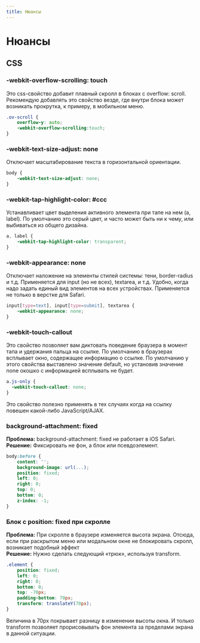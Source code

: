 ```yaml
---
title: Нюансы
---
```


# Нюансы

## CSS

### -webkit-overflow-scrolling: touch

Это css-свойство добавит плавный скролл в блоках с overflow: scroll. Рекомендую добавлять это свойство везде, где внутри блока может возникать прокрутка, к примеру, в мобильном меню.

```css
.ov-scroll {
	overflow-y: auto;
	-webkit-overflow-scrolling:touch;
}
```

### -webkit-text-size-adjust: none

Отключает масштабирование текста в горизонтальной ориентации.

```css
body {
	-webkit-text-size-adjust: none;
}
```

### -webkit-tap-highlight-color: #ccc

Устанавливает цвет выделения активного элемента при тапе на нем (a, label). По умолчанию это серый цвет, и часто может быть ни к чему, или выбиваться из общего дизайна.

```css
a, label {
	-webkit-tap-highlight-color: transparent;
}
```

### -webkit-appearance: none

Отключает наложение на элементы стилей системы: тени, border-radius и т.д. Применяется для input (но не всех), textarea, и т.д. Удобно, когда надо задать единый вид элементов на всех устройствах. Применяется не только в верстке для Safari.

```css
input[type=text], input[type=submit], textarea {
	-webkit-appearance: none;
} 
```

### -webkit-touch-callout

Это свойство позволяет вам диктовать поведение браузера в момент тапа и удержания пальца на ссылке. По умолчанию в браузерах всплывает окно, содержащее информацию о ссылке. По умолчанию у этого свойства выставлено значение default, но установив значение none окошко с информацией всплывать не будет.

```css
a.js-only {
  -webkit-touch-callout: none;
}
```

Это свойство полезно применять в тех случаях когда на ссылку повешен какой-либо JavaScript/AJAX.

### background-attachment: fixed

**Проблема:** background-attachment: fixed не работает в iOS Safari. \
**Решение:** Фиксировать не фон, а блок или псевдоэлемент.

```css
body:before {
    content: '';
    background-image: url(...);
    position: fixed;
    left: 0;
    right: 0;
    top: 0;
    bottom: 0;
    z-index: -1;
}
```

### Блок с position: fixed при скролле

**Проблема:** При скролле в браузере изменяется высота экрана. Отсюда, если при раскрытом меню или модальном окне не блокировать скролл, возникает подобный эффект \
**Решение:** Нужно сделать следующий «трюк», используя transform.

```css
.element {
	position: fixed;
	left: 0;
	right: 0;
	bottom: 0;
	top: -70px;
	padding-bottom: 70px;
	transform: translateY(70px);
}
```

Величина в 70px покрывает разницу в изменении высоты окна. И только transform позволяет прорисовывать фон элемента за пределами экрана в данной ситуации.